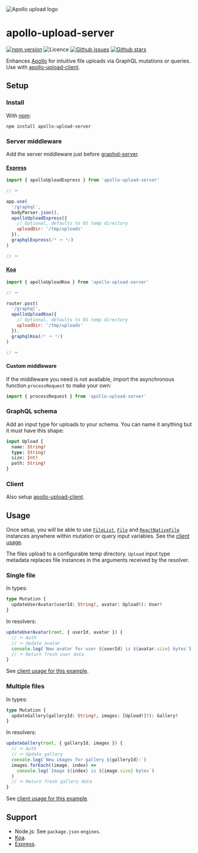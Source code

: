 ![Apollo upload logo](https://cdn.rawgit.com/jaydenseric/apollo-upload-server/v2.0.4/apollo-upload-logo.svg)

# apollo-upload-server

[![npm version](https://img.shields.io/npm/v/apollo-upload-server.svg)](https://npm.im/apollo-upload-server)
![Licence](https://img.shields.io/npm/l/apollo-upload-server.svg)
[![Github issues](https://img.shields.io/github/issues/jaydenseric/apollo-upload-server.svg)](https://github.com/jaydenseric/apollo-upload-server/issues)
[![Github stars](https://img.shields.io/github/stars/jaydenseric/apollo-upload-server.svg)](https://github.com/jaydenseric/apollo-upload-server/stargazers)

Enhances [Apollo](http://apollodata.com) for intuitive file uploads via GraphQL
mutations or queries. Use with
[apollo-upload-client](https://github.com/jaydenseric/apollo-upload-client).

## Setup

### Install

With [npm](https://www.npmjs.com):

```
npm install apollo-upload-server
```

### Server middleware

Add the server middleware just before
[graphql-server](https://github.com/apollographql/graphql-server).

#### [Express](http://expressjs.com)

```js
import { apolloUploadExpress } from 'apollo-upload-server'

// ✂

app.use(
  '/graphql',
  bodyParser.json(),
  apolloUploadExpress({
    // Optional, defaults to OS temp directory
    uploadDir: '/tmp/uploads'
  }),
  graphqlExpress(/* ✂ */)
)

// ✂
```

#### [Koa](http://koajs.com)

```js
import { apolloUploadKoa } from 'apollo-upload-server'

// ✂

router.post(
  '/graphql',
  apolloUploadKoa({
    // Optional, defaults to OS temp directory
    uploadDir: '/tmp/uploads'
  }),
  graphqlKoa(/* ✂ */)
)

// ✂
```

#### Custom middleware

If the middleware you need is not available, import the asynchronous function
`processRequest` to make your own:

```js
import { processRequest } from 'apollo-upload-server'
```

### GraphQL schema

Add an input type for uploads to your schema. You can name it anything but it
must have this shape:

```graphql
input Upload {
  name: String!
  type: String!
  size: Int!
  path: String!
}
```

### Client

Also setup
[apollo-upload-client](https://github.com/jaydenseric/apollo-upload-client).

## Usage

Once setup, you will be able to use
[`FileList`](https://developer.mozilla.org/en/docs/Web/API/FileList),
[`File`](https://developer.mozilla.org/en/docs/Web/API/File) and
[`ReactNativeFile`](https://github.com/jaydenseric/apollo-upload-client#react-native)
instances anywhere within mutation or query input variables. See the
[client usage](https://github.com/jaydenseric/apollo-upload-client#usage).

The files upload to a configurable temp directory. `Upload` input type metadata
replaces file instances in the arguments received by the resolver.

### Single file

In types:

```graphql
type Mutation {
  updateUserAvatar(userId: String!, avatar: Upload!): User!
}
```

In resolvers:

```js
updateUserAvatar(root, { userId, avatar }) {
  // ✂ Auth
  // ✂ Update avatar
  console.log(`New avatar for user ${userId} is ${avatar.size} bytes`)
  // ✂ Return fresh user data
}
```

See
[client usage for this example](https://github.com/jaydenseric/apollo-upload-client#single-file).

### Multiple files

In types:

```graphql
type Mutation {
  updateGallery(galleryId: String!, images: [Upload!]!): Gallery!
}
```

In resolvers:

```js
updateGallery(root, { galleryId, images }) {
  // ✂ Auth
  // ✂ Update gallery
  console.log(`New images for gallery ${galleryId}:`)
  images.forEach((image, index) =>
    console.log(`Image ${index} is ${image.size} bytes`)
  )
  // ✂ Return fresh gallery data
}
```

See
[client usage for this example](https://github.com/jaydenseric/apollo-upload-client#multiple-files).

## Support

* Node.js: See `package.json` `engines`.
* [Koa](http://koajs.com).
* [Express](http://expressjs.com).
